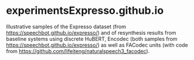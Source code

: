 # experimentsExpresso.github.io
Illustrative samples of the Expresso dataset (from https://speechbot.github.io/expresso/) 
and of resynthesis results from baseline systems using discrete  HuBERT, Encodec
(both samples from https://speechbot.github.io/expresso/) as well as FACodec units (with code
from https://github.com/lifeiteng/naturalspeech3_facodec). 
